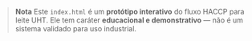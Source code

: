 > **Nota**
> Este `index.html` é um **protótipo interativo** do fluxo HACCP para leite UHT.
> Ele tem caráter **educacional e demonstrativo** — não é um sistema validado para uso industrial.
